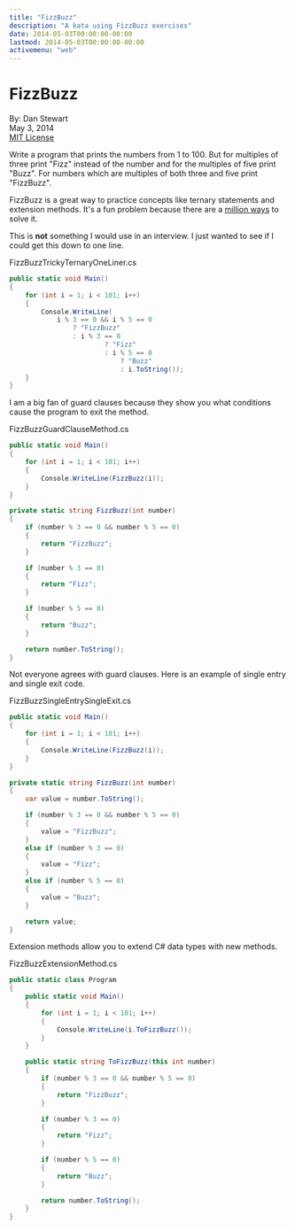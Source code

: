 ```yaml
---
title: "FizzBuzz"
description: "A kata using FizzBuzz exercises"
date: 2014-05-03T00:00:00-00:00
lastmod: 2014-05-03T00:00:00-00:00
activemenu: "web"
---
```


# FizzBuzz

By: Dan Stewart\
May 3, 2014\
[MIT License](https://mit-license.org)

Write a program that prints the numbers from 1 to 100. But for multiples of three
print "Fizz" instead of the number and for the multiples of five print "Buzz". For
numbers which are multiples of both three and five print "FizzBuzz".

FizzBuzz is a great way to practice concepts like ternary statements and extension methods. 
It's a fun problem because there are a 
[million ways](https://rosettacode.org/wiki/FizzBuzz) to solve it.

This is **not** something I would use in an interview. I just wanted to see if I could get this down to one line.

FizzBuzzTrickyTernaryOneLiner.cs

```csharp
public static void Main()
{
    for (int i = 1; i < 101; i++)
    {
        Console.WriteLine(
            i % 3 == 0 && i % 5 == 0
                ? "FizzBuzz"
                : i % 3 == 0
                        ? "Fizz"
                        : i % 5 == 0
                            ? "Buzz"
                            : i.ToString());
    }
}
```        

I am a big fan of guard clauses because they show you what conditions cause the program to exit the method.
        
FizzBuzzGuardClauseMethod.cs

```csharp
public static void Main()
{
    for (int i = 1; i < 101; i++)
    {
        Console.WriteLine(FizzBuzz(i));
    }
}

private static string FizzBuzz(int number)
{
    if (number % 3 == 0 && number % 5 == 0)
    {
        return "FizzBuzz";
    }

    if (number % 3 == 0)
    {
        return "Fizz";
    }

    if (number % 5 == 0)
    {
        return "Buzz";
    }

    return number.ToString();
}
```
        
Not everyone agrees with guard clauses. Here is an example of single entry and single exit code.
        
FizzBuzzSingleEntrySingleExit.cs

```csharp
public static void Main()
{
    for (int i = 1; i < 101; i++)
    {
        Console.WriteLine(FizzBuzz(i));
    }
}

private static string FizzBuzz(int number)
{
    var value = number.ToString();

    if (number % 3 == 0 && number % 5 == 0)
    {
        value = "FizzBuzz";
    }
    else if (number % 3 == 0)
    {
        value = "Fizz";
    }
    else if (number % 5 == 0)
    {
        value = "Buzz";
    }

    return value;
}
```
        
Extension methods allow you to extend C# data types with new methods.
        
FizzBuzzExtensionMethod.cs

```csharp
public static class Program
{
    public static void Main()
    {
        for (int i = 1; i < 101; i++)
        {
            Console.WriteLine(i.ToFizzBuzz());
        }
    }

    public static string ToFizzBuzz(this int number)
    {
        if (number % 3 == 0 && number % 5 == 0)
        {
            return "FizzBuzz";
        }

        if (number % 3 == 0)
        {
            return "Fizz";
        }

        if (number % 5 == 0)
        {
            return "Buzz";
        }

        return number.ToString();
    }
}
```